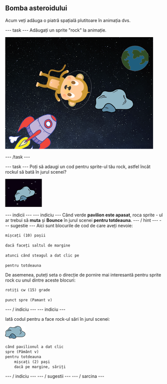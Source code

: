 ## Bomba asteroidului

Acum veți adăuga o piatră spațială plutitoare în animația dvs.

\--- task \--- Adăugați un sprite "rock" la animație.

![Adăugarea unui sprite rock](images/space-rock-sprite.png)

\--- /task \---

\--- task \--- Poți să adaugi un cod pentru sprite-ul tău rock, astfel încât rockul să bată în jurul scenei?

![Testarea unei stânci răvășitoare](images/space-bounce-test.png)

\--- indicii \--- \--- indiciu \--- Când verde **pavilion este apasat**, roca sprite - ul ar trebui să **muta** și **Bounce** în jurul scenei **pentru totdeauna**. \--- / hint \--- \--- sugestie \--- Aici sunt blocurile de cod de care aveți nevoie:

```blocks3
mișcați (10) pașii

dacă faceți saltul de margine

atunci când steagul a dat clic pe

pentru totdeauna
```

De asemenea, puteți seta o direcție de pornire mai interesantă pentru sprite rock cu unul dintre aceste blocuri:

```blocks3
rotiți cw (15) grade

punct spre (Pamant v)
```

\--- / indiciu \--- \--- indiciu \---

Iată codul pentru a face rock-ul sări în jurul scenei:

![Sprite rock](images/sprite-rock.png)

```blocks3
când pavilionul a dat clic
spre (Pământ v)
pentru totdeauna
    mișcați (2) pași
    dacă pe margine, săriți
```

\--- / indiciu \--- \--- / sugestii \--- \--- / sarcina \---